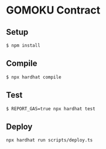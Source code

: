 # GOMOKU Contract

## Setup

```shell
$ npm install
```

## Compile

```shell
$ npx hardhat compile
```

## Test

```shell
$ REPORT_GAS=true npx hardhat test
```

## Deploy

```shell
npx hardhat run scripts/deploy.ts
```
